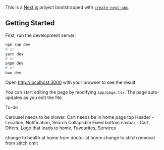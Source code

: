 This is a [Next.js](https://nextjs.org) project bootstrapped with [`create-next-app`](https://nextjs.org/docs/app/api-reference/cli/create-next-app).

## Getting Started

First, run the development server:

```bash
npm run dev
# or
yarn dev
# or
pnpm dev
# or
bun dev
```

Open [http://localhost:3000](http://localhost:3000) with your browser to see the result.

You can start editing the page by modifying `app/page.tsx`. The page auto-updates as you edit the file.

To-do 

Carousel needs to be slower. 
Cart needs be in home page top
Header - Location, Notification, Search Collapsible
Fixed bottom navbar - Cart, Offers, Logo that leads to home, Favourites, Services

change to health at home from doctor at home
change to stitch removal from stitch omit



